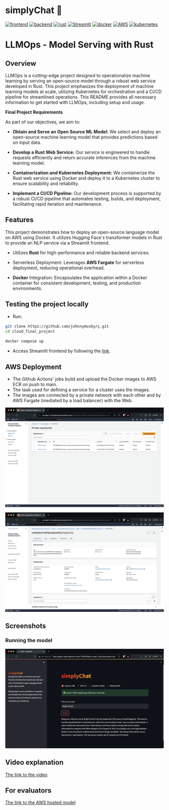 # simplyChat 💬
[![frontend](https://github.com/johnnymosby/cloud_final_project/actions/workflows/docker-image-frontend.yml/badge.svg)][def]
[![backend](https://github.com/johnnymosby/cloud_final_project/actions/workflows/docker-image-backend.yml/badge.svg)][def]
[![rust](https://img.shields.io/badge/Rust-000000?style=for-the-badge&logo=rust&logoColor=white)](https://www.rust-lang.org/)
[![Streamlit](https://img.shields.io/badge/-Streamlit-FF4B4B?style=flat-square&logo=streamlit&logoColor=white)](https://streamlit.io/)
[![docker](https://img.shields.io/badge/Docker-2CA5E0?style=for-the-badge&logo=docker&logoColor=white)](https://www.docker.com/#build)
[![AWS](https://img.shields.io/badge/-AWS-232F3E?style=flat-square&logo=amazon-aws&logoColor=white)](https://aws.amazon.com/)
[![kubernetes](https://img.shields.io/badge/kubernetes-326ce5.svg?&style=for-the-badge&logo=kubernetes&logoColor=white)](https://kubernetes.io/)

# LLMOps - Model Serving with Rust

## Overview

LLMOps is a cutting-edge project designed to operationalize machine learning by serving an open-source model through a robust web service developed in Rust. This project emphasizes the deployment of machine learning models at scale, utilizing Kubernetes for orchestration and a CI/CD pipeline for streamlined operations. This README provides all necessary information to get started with LLMOps, including setup and usage.

**Final Project Requirements**

As part of our objectives, we aim to:

* **Obtain and Serve an Open Source ML Model:** We select and deploy an open-source machine learning model that provides predictions based on input data.

* **Develop a Rust Web Service:** Our service is engineered to handle requests efficiently and return accurate inferences from the machine learning model.

* **Containerization and Kubernetes Deployment:** We containerize the Rust web service using Docker and deploy it to a Kubernetes cluster to ensure scalability and reliability.

* **Implement a CI/CD Pipeline:** Our development process is supported by a robust CI/CD pipeline that automates testing, builds, and deployment, facilitating rapid iteration and maintenance.

## Features
This project demonstrates how to deploy an open-source language model on AWS using Docker. It utilizes Hugging Face's transformer models in Rust to provide an NLP service via a Streamlit frontend.

* Utilizes **Rust** for high-performance and reliable backend services.

* Serverless Deployment: Leverages **AWS Fargate** for serverless deployment, reducing operational overhead.

* **Docker** Integration: Encapsulates the application within a Docker container for consistent development, testing, and production environments.

## Testing the project locally

* Run:
```bash
git clone https://github.com/johnnymosby/ç.git
cd cloud_final_project
```

```bash
docker compose up
```

* Access Streamlit frontend by following the [link](http://localhost:8501/).

## AWS Deployment
* The Github Actions' jobs build and upload the Docker images to AWS ECR on push to main.
* The task used for defining a service for a cluster uses the images.
* The images are connected by a private network with each other and by AWS Fargate (mediated by a load balancer) with the Web.

![ecr](img/ecr.png)

![task](img/task.png)

## Screenshots
### Running the model
![Running the model](img/running_the_model.png)

## Video explanation
[The link to the video](https://youtu.be/CqncbvVtEcs)

## For evaluators
[The link to the AWS hosted model](http://final-project-load-balancer-more-744181348.us-east-2.elb.amazonaws.com)

[def]: https://github.com/johnnymosby/cloud_final_project/actions/workflows/docker-image-frontend.yml
[def]: https://github.com/johnnymosby/cloud_final_project/actions/workflows/docker-image-backend.yml